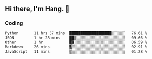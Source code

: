 ## Hi there, I'm Hang. 👋

### Coding

<!--START_SECTION:waka-->

```txt
Python       11 hrs 37 mins  ███████████████████░░░░░░   76.61 %
JSON         1 hr 28 mins    ██▒░░░░░░░░░░░░░░░░░░░░░░   09.66 %
Other        1 hr            █▓░░░░░░░░░░░░░░░░░░░░░░░   06.59 %
Markdown     26 mins         ▓░░░░░░░░░░░░░░░░░░░░░░░░   02.91 %
JavaScript   11 mins         ▒░░░░░░░░░░░░░░░░░░░░░░░░   01.28 %
```

<!--END_SECTION:waka-->
